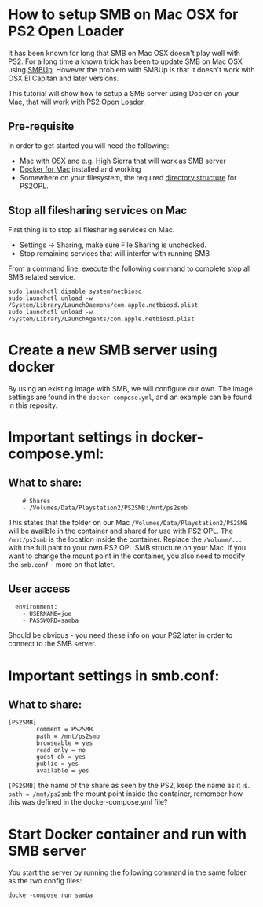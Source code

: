 # How to setup SMB on Mac OSX for PS2 Open Loader
It has been known for long that SMB on Mac OSX doesn't play well with PS2. For a long time a known trick has been to update SMB on Mac OSX using [SMBUp](http://eduo.info/apps/smbup). However the problem with SMBUp is that it doesn't work with OSX  El Capitan and later versions.

This tutorial will show how to setup a SMB server using Docker on your Mac, that will work with PS2 Open Loader.

## Pre-requisite
In order to get started you will need the following:

- Mac with OSX and e.g. High Sierra that will work as SMB server
- [Docker for Mac](https://docs.docker.com/docker-for-mac/) installed and working
- Somewhere on your filesystem, the required [directory structure](http://www.ps2-home.com/forum/app.php/page/opl_folder_structure) for PS2OPL. 

## Stop all filesharing services on Mac
First thing is to stop all filesharing services on Mac.
- Settings -> Sharing, make sure File Sharing is unchecked.
- Stop remaining services that will interfer with running SMB

From a command line, execute the following command to complete stop all SMB related service.
```
sudo launchctl disable system/netbiosd
sudo launchctl unload -w /System/Library/LaunchDaemons/com.apple.netbiosd.plist
sudo launchctl unload -w /System/Library/LaunchAgents/com.apple.netbiosd.plist
```

# Create a new SMB server using docker
By using an existing image with SMB, we will configure our own. The image settings are found in the `docker-compose.yml`, and an example can be found in this reposity.

# Important settings in docker-compose.yml:

## What to share:
````
    # Shares
    - /Volumes/Data/Playstation2/PS2SMB:/mnt/ps2smb
````
This states that the folder on our Mac `/Volumes/Data/Playstation2/PS2SMB` will be availble in the container and shared for use with PS2 OPL. The `/mnt/ps2smb` is the location inside the container. Replace the `/Volume/...` with the full paht to your own PS2 OPL SMB structure on your Mac. If you want to change the mount point in the container, you also need to modify the `smb.conf` - more on that later.

## User access
````
  environment:
    - USERNAME=joe
    - PASSWORD=samba
````
Should be obvious - you need these info on your PS2 later in order to connect to the SMB server.

# Important settings in smb.conf:
## What to share:
````
[PS2SMB]
        comment = PS2SMB
        path = /mnt/ps2smb
        browseable = yes
        read only = no
        guest ok = yes
        public = yes
        available = yes
````
`[PS2SMB]` the name of the share as seen by the PS2, keep the name as it is.
`path = /mnt/ps2smb` the mount point inside the container, remember how this was defined in the docker-compose.yml file?

# Start Docker container and run with SMB server
You start the server by running the following command in the same folder as the two config files:
````
docker-compose run samba
````

